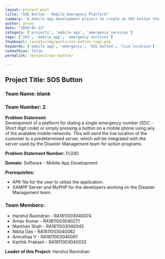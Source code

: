 ```yaml
---
layout: project_post
title: "SOS Button - Mobile Emergency Platform"
summary: "A mobile app development project to create an SOS button that sends live location data to emergency services using any available mobile network."
author: arnav
date: "2020-01-13"
category: ['projects', 'mobile app', 'emergency services']
tags: ['SOS', 'mobile app', 'emergency services']
thumbnail: /assets/img/posts/sos-button-logo.png
keywords: ['mobile app', 'emergency', 'SOS button', 'live location']
usemathjax: false
permalink: /project/sos-button/

---
```


## Project Title: SOS Button

### Team Name: blank

### Team Number: 2

**Problem Statement:**  
Development of a platform for dialing a single emergency number (SDC - Short digit code) or simply pressing a button on a mobile phone using any of the available mobile networks. This will send the live location of the customer to a predetermined server, which will be integrated with the server used by the Disaster Management team for action programs.

**Problem Statement Number:** PJ240

**Domain:** Software - Mobile App Development

**Prerequisites:**  
- APK file for the user to utilize the application.  
- XAMPP Server and MyPHP for the developers working on the Disaster Management team.

### Team Members:
- Harshul Ravindran - RA1811003040074  
- Arnav Kumar - RA1811003040271  
- Manthan Shah - RA1811003040045  
- Nikita Das - RA1811003040082  
- Amruthaa V - RA1811003040061  
- Karthik Prakash - RA1811003040032

**Leader of this Project:** Harshul Ravindran
```
